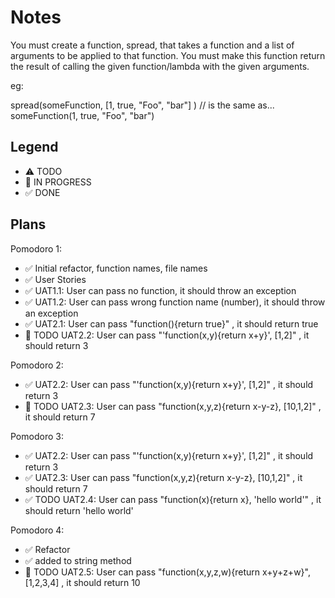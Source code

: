 # Notes

You must create a function, spread, that takes a function and a list of arguments to be applied to that function. You must make this function return the result of calling the given function/lambda with the given arguments.

eg:

spread(someFunction, [1, true, "Foo", "bar"] ) 
// is the same as...
someFunction(1, true, "Foo", "bar")

## Legend
- ⚠ TODO
- 🚧 IN PROGRESS
- ✅ DONE

## Plans

Pomodoro 1:
- ✅ Initial refactor, function names, file names
- ✅ User Stories 
- ✅ UAT1.1: User can pass no function, it should throw an exception
- ✅ UAT1.2: User can pass wrong function name (number), it should throw an exception
- ✅ UAT2.1: User can pass "function(){return true}" , it should return true 
- 🚧 TODO UAT2.2: User can pass "'function(x,y){return x+y}', [1,2]" , it should return 3

Pomodoro 2:
- ✅ UAT2.2: User can pass "'function(x,y){return x+y}', [1,2]" , it should return 3
- 🚧 TODO UAT2.3: User can pass "function(x,y,z){return x-y-z}, [10,1,2]" , it should return 7

Pomodoro 3:
- ✅ UAT2.2: User can pass "'function(x,y){return x+y}', [1,2]" , it should return 3
- ✅ UAT2.3: User can pass "function(x,y,z){return x-y-z}, [10,1,2]" , it should return 7
- ✅  TODO UAT2.4: User can pass "function(x){return x}, 'hello world'" , it should return 'hello world'

Pomodoro 4:
- ✅ Refactor
- ✅ added to string method
- 🚧 TODO UAT2.5: User can pass "function(x,y,z,w){return x+y+z+w}",[1,2,3,4] , it should return 10